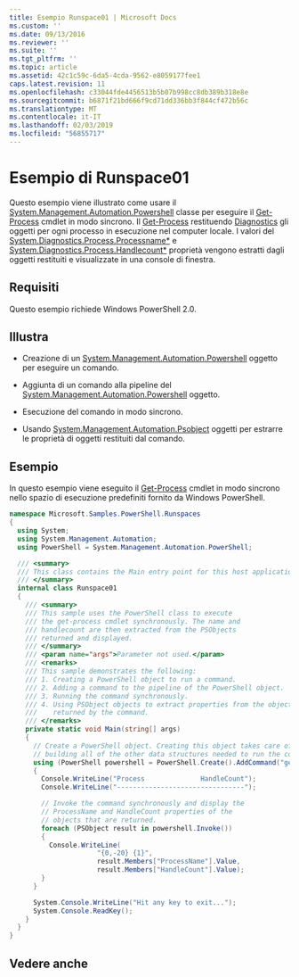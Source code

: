 ```yaml
---
title: Esempio Runspace01 | Microsoft Docs
ms.custom: ''
ms.date: 09/13/2016
ms.reviewer: ''
ms.suite: ''
ms.tgt_pltfrm: ''
ms.topic: article
ms.assetid: 42c1c59c-6da5-4cda-9562-e8059177fee1
caps.latest.revision: 11
ms.openlocfilehash: c33044fde4456513b5b07b998cc8db389b318e8e
ms.sourcegitcommit: b6871f21bd666f9cd71dd336bb3f844cf472b56c
ms.translationtype: MT
ms.contentlocale: it-IT
ms.lasthandoff: 02/03/2019
ms.locfileid: "56855717"
---
```

# <a name="runspace01-sample"></a>Esempio di Runspace01

Questo esempio viene illustrato come usare il [System.Management.Automation.Powershell](/dotnet/api/system.management.automation.powershell) classe per eseguire il [Get-Process](/powershell/module/Microsoft.PowerShell.Management/Get-Process) cmdlet in modo sincrono. Il [Get-Process](/powershell/module/Microsoft.PowerShell.Management/Get-Process) restituendo [Diagnostics](/dotnet/api/System.Diagnostics.Process) gli oggetti per ogni processo in esecuzione nel computer locale. I valori del [System.Diagnostics.Process.Processname*](/dotnet/api/System.Diagnostics.Process.ProcessName) e [System.Diagnostics.Process.Handlecount*](/dotnet/api/System.Diagnostics.Process.Handlecount) proprietà vengono estratti dagli oggetti restituiti e visualizzate in una console di finestra.

## <a name="requirements"></a>Requisiti

 Questo esempio richiede Windows PowerShell 2.0.

## <a name="demonstrates"></a>Illustra

- Creazione di un [System.Management.Automation.Powershell](/dotnet/api/system.management.automation.powershell) oggetto per eseguire un comando.

- Aggiunta di un comando alla pipeline del [System.Management.Automation.Powershell](/dotnet/api/system.management.automation.powershell) oggetto.

- Esecuzione del comando in modo sincrono.

- Usando [System.Management.Automation.Psobject](/dotnet/api/System.Management.Automation.PSObject) oggetti per estrarre le proprietà di oggetti restituiti dal comando.

## <a name="example"></a>Esempio

 In questo esempio viene eseguito il [Get-Process](/powershell/module/Microsoft.PowerShell.Management/Get-Process) cmdlet in modo sincrono nello spazio di esecuzione predefiniti fornito da Windows PowerShell.

```csharp
namespace Microsoft.Samples.PowerShell.Runspaces
{
  using System;
  using System.Management.Automation;
  using PowerShell = System.Management.Automation.PowerShell;

  /// <summary>
  /// This class contains the Main entry point for this host application.
  /// </summary>
  internal class Runspace01
  {
    /// <summary>
    /// This sample uses the PowerShell class to execute
    /// the get-process cmdlet synchronously. The name and
    /// handlecount are then extracted from the PSObjects
    /// returned and displayed.
    /// </summary>
    /// <param name="args">Parameter not used.</param>
    /// <remarks>
    /// This sample demonstrates the following:
    /// 1. Creating a PowerShell object to run a command.
    /// 2. Adding a command to the pipeline of the PowerShell object.
    /// 3. Running the command synchronously.
    /// 4. Using PSObject objects to extract properties from the objects
    ///    returned by the command.
    /// </remarks>
    private static void Main(string[] args)
    {
      // Create a PowerShell object. Creating this object takes care of
      // building all of the other data structures needed to run the command.
      using (PowerShell powershell = PowerShell.Create().AddCommand("get-process"))
      {
        Console.WriteLine("Process              HandleCount");
        Console.WriteLine("--------------------------------");

        // Invoke the command synchronously and display the
        // ProcessName and HandleCount properties of the
        // objects that are returned.
        foreach (PSObject result in powershell.Invoke())
        {
          Console.WriteLine(
                      "{0,-20} {1}",
                      result.Members["ProcessName"].Value,
                      result.Members["HandleCount"].Value);
        }
      }

      System.Console.WriteLine("Hit any key to exit...");
      System.Console.ReadKey();
    }
  }
}
```

## <a name="see-also"></a>Vedere anche
